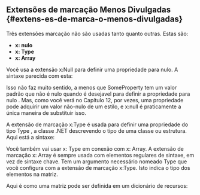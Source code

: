 ## Extensões de marcação Menos Divulgadas {#extens-es-de-marca-o-menos-divulgadas}

Três extensões marcação não são usadas tanto quanto outras. Estas são:

*   **x: nulo**
*   **x: Type**
*   **x: Array**

Você usa a extensão x:Null para definir uma propriedade para nulo. A sintaxe parecida com esta:

Isso não faz muito sentido, a menos que SomeProperty tem um valor padrão que não é nulo quando é desejavel para definir a propriedade para nulo . Mas, como você verá no Capítulo 12, por vezes, uma propriedade pode adquirir um valor não-nulo de um estilo, e x:null é praticamente a única maneira de substituir isso.

A extensão de marcação x:Type é usada para definir uma propriedade do tipo Type , a classe .NET descrevendo o tipo de uma classe ou estrutura. Aqui está a sintaxe:

Você também vai usar x: Type em conexão com x: Array. A extensão de marcação x: Array é sempre usada com elementos regulares de sintaxe, em vez de sintaxe chave. Tem um argumento necessário nomeado Type que você configura com a extensão de marcação x:Type. Isto indica o tipo dos elementos na matriz.

Aqui é como uma matriz pode ser definida em um dicionário de recursos: